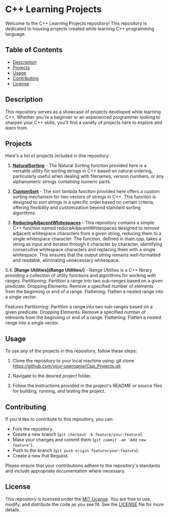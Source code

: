 # C++ Learning Projects

Welcome to the C++ Learning Projects repository! This repository is dedicated to housing projects created while learning C++ programming language.

## Table of Contents

- [Description](#description)
- [Projects](#projects)
- [Usage](#usage)
- [Contributing](#contributing)
- [License](#license)

## Description

This repository serves as a showcase of projects developed while learning C++. Whether you're a beginner or an experienced programmer looking to sharpen your C++ skills, you'll find a variety of projects here to explore and learn from.

## Projects

Here's a list of projects included in this repository:

1. **[NaturalSorting](NaturalSorting/)** - The Natural Sorting function provided here is a versatile utility for sorting strings in                                                                                        C++ based on natural ordering, particularly useful when dealing with filenames, version                                                                                         numbers, or any alphanumeric strings containing numeric parts.

2. **[CustomSort](CustomSort/)** - The sort lambda function provided here offers a custom sorting mechanism for two vectors of
                                    strings in C++. This function is designed to sort strings in a specific order based on certain                                                                                 criteria, offering flexibility and customization beyond standard sorting algorithms.

4. **[ReducingAdjacentWhitespaces](ReducingAdjacentWhitespaces/)** - This repository contains a simple C++ function named reduceAdjacentWhitespaces designed to remove adjacent                                                                      whitespace characters from a given string, reducing them to a single whitespace character. The function,                                                                        defined in main.cpp, takes a string as input and iterates through it character by character, identifying                                                                        consecutive whitespace characters and replacing them with a single whitespace. This ensures that the                                                                             output string remains well-formatted and readable, eliminating unnecessary whitespace.

5.4. **[Range Utilities](Range Utilities/)** - Range Utilities is a C++ library providing a collection of utility functions and algorithms for working with ranges. 
Partitioning: Partition a range into two sub-ranges based on a given predicate.
Dropping Elements: Remove a specified number of elements from the beginning or end of a range.
Flattening: Flatten a nested range into a single vector.

Features
Partitioning: Partition a range into two sub-ranges based on a given predicate.
Dropping Elements: Remove a specified number of elements from the beginning or end of a range.
Flattening: Flatten a nested range into a single vector.

## Usage

To use any of the projects in this repository, follow these steps:

1. Clone the repository to your local machine using: git clone https://github.com/your-username/Cpp_Projects.git

2. Navigate to the desired project folder.
   
3. Follow the instructions provided in the project's README or source files for building, running, and testing the project.

## Contributing

If you'd like to contribute to this repository, you can:

- Fork the repository.
- Create a new branch (`git checkout -b feature/your-feature`).
- Make your changes and commit them (`git commit -am 'Add new feature'`).
- Push to the branch (`git push origin feature/your-feature`).
- Create a new Pull Request.

Please ensure that your contributions adhere to the repository's standards and include appropriate documentation where necessary.

## License

This repository is licensed under the [MIT License](LICENSE). You are free to use, modify, and distribute the code as you see fit. See the [LICENSE](LICENSE) file for more details.

